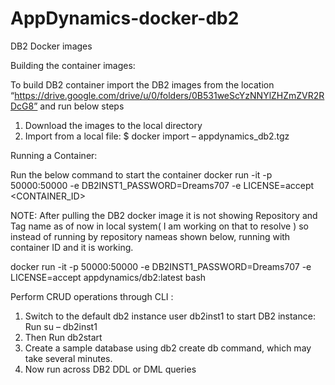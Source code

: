 # AppDynamics-docker-db2

DB2 Docker images

Building the container images:

To build DB2 container import the DB2 images from the location “https://drive.google.com/drive/u/0/folders/0B531weScYzNNYlZHZmZVR2RDcG8” and run below steps

1. Download the images to the local directory
2. Import from a local file:
$ docker import – appdynamics_db2.tgz

Running a Container:

Run the below command to start the container
docker run -it -p 50000:50000 -e DB2INST1_PASSWORD=Dreams707 -e LICENSE=accept  <CONTAINER_ID>

NOTE: After pulling the DB2 docker image it is not showing Repository and Tag name as of now in local system( I am working on that to resolve ) so instead of running by repository nameas shown below, running with container ID and it is working. 

docker run -it -p 50000:50000 -e DB2INST1_PASSWORD=Dreams707 -e LICENSE=accept appdynamics/db2:latest bash

Perform CRUD operations through CLI :

1. Switch to the default db2 instance user db2inst1 to start DB2 instance: Run su – db2inst1
2. Then Run db2start
3. Create a sample database using db2 create db  command, which may take several minutes.
4. Now run across DB2 DDL or DML queries
